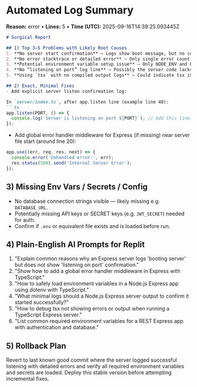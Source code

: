 # Automated Log Summary

**Reason:** error • **Lines:** 5 • **Time (UTC):** 2025-09-16T14:39:25.093445Z

<!-- fingerprint:31ece20abc48 -->

```markdown
# Surgical Report

## 1) Top 3–5 Problems with Likely Root Causes
1. **No server start confirmation** — Logs show boot message, but no confirmation that the server is listening; likely the server did not fully start.
2. **No error stacktrace or detailed error** — Only single error count with no details; possibly missing error handling or logging configuration.
3. **Potential environment variable setup issue** — Only NODE_ENV and PORT present; possibly missing other required env vars for full operation.
4. **No “listening on port” log line** — Possibly the server code lacks code to log once listening or server failed before listening.
5. **Using `tsx` with no compiled output logs** — Could indicate tsx is misconfigured or failing silently on TypeScript server/index.ts.

## 2) Exact, Minimal Fixes
- Add explicit server listen confirmation log:

In `server/index.ts`, after app.listen line (example line 40):
```ts
app.listen(PORT, () => {
  console.log(`Server is listening on port ${PORT}`); // Add this line
});
```

- Add global error handler middleware for Express (if missing) near server file start (around line 20):
```ts
app.use((err, req, res, next) => {
  console.error('Unhandled error:', err);
  res.status(500).send('Internal Server Error');
});
```

## 3) Missing Env Vars / Secrets / Config
- No database connection strings visible — likely missing e.g. `DATABASE_URL`.
- Potentially missing API keys or SECRET keys (e.g. `JWT_SECRET`) needed for auth.
- Confirm if `.env` or equivalent file exists and is loaded before run.

## 4) Plain-English AI Prompts for Replit
1. "Explain common reasons why an Express server logs 'booting server' but does not show 'listening on port' confirmation."
2. "Show how to add a global error handler middleware in Express with TypeScript."
3. "How to safely load environment variables in a Node.js Express app using dotenv with TypeScript."
4. "What minimal logs should a Node.js Express server output to confirm it started successfully?"
5. "How to debug tsx not showing errors or output when running a TypeScript Express server."
6. "List common required environment variables for a REST Express app with authentication and database."

## 5) Rollback Plan
Revert to last known good commit where the server logged successful listening with detailed errors and verify all required environment variables and secrets are loaded. Deploy this stable version before attempting incremental fixes.
```
